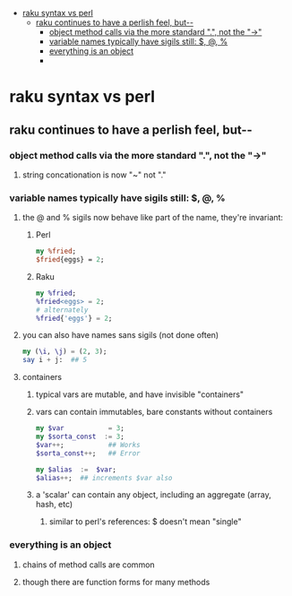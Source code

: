 - [raku syntax vs perl](#orge011602)
  - [raku continues to have a perlish feel, but--](#org30afa5d)
    - [object method calls via the more standard ".", not the "->"](#org9789de5)
    - [variable names typically have sigils still: $, @, %](#org84a5227)
    - [everything is an object](#org182f24f)
    - [](#org561830b)


<a id="orge011602"></a>

# raku syntax vs perl


<a id="org30afa5d"></a>

## raku continues to have a perlish feel, but--


<a id="org9789de5"></a>

### object method calls via the more standard ".", not the "->"

1.  string concationation is now "~" not "."


<a id="org84a5227"></a>

### variable names typically have sigils still: $, @, %

1.  the @ and % sigils now behave like part of the name, they're invariant:

    1.  Perl
    
        ```perl
        my %fried;
        $fried{eggs} = 2;
        ```
    
    2.  Raku
    
        ```raku
        my %fried;
        %fried<eggs> = 2;
        # alternately
        %fried{'eggs'} = 2;
        ```

2.  you can also have names sans sigils (not done often)

    ```raku
    my (\i, \j) = (2, 3);
    say i + j:  ## 5
    ```

3.  containers

    1.  typical vars are mutable, and have invisible "containers"
    
    2.  vars can contain immutables, bare constants without containers
    
        ```raku
        my $var           = 3;
        my $sorta_const  := 3;
        $var++;           ## Works
        $sorta_const++;   ## Error
        
        my $alias  :=  $var;  
        $alias++;  ## increments $var also
        ```
    
    3.  a 'scalar' can contain any object, including an aggregate (array, hash, etc)
    
        1.  similar to perl's references: $ doesn't mean "single"


<a id="org182f24f"></a>

### everything is an object

1.  chains of method calls are common

2.  though there are function forms for many methods


<a id="org561830b"></a>

###
